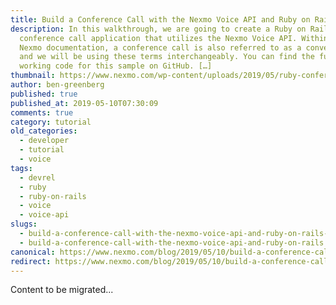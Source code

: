 ```yaml
---
title: Build a Conference Call with the Nexmo Voice API and Ruby on Rails
description: In this walkthrough, we are going to create a Ruby on Rails
  conference call application that utilizes the Nexmo Voice API. Within the
  Nexmo documentation, a conference call is also referred to as a conversation,
  and we will be using these terms interchangeably. You can find the full
  working code for this sample on GitHub. […]
thumbnail: https://www.nexmo.com/wp-content/uploads/2019/05/ruby-conference-call-1.png
author: ben-greenberg
published: true
published_at: 2019-05-10T07:30:09
comments: true
category: tutorial
old_categories:
  - developer
  - tutorial
  - voice
tags:
  - devrel
  - ruby
  - ruby-on-rails
  - voice
  - voice-api
slugs:
  - build-a-conference-call-with-the-nexmo-voice-api-and-ruby-on-rails-dr
  - build-a-conference-call-with-the-nexmo-voice-api-and-ruby-on-rails
canonical: https://www.nexmo.com/blog/2019/05/10/build-a-conference-call-with-the-nexmo-voice-api-and-ruby-on-rails-dr
redirect: https://www.nexmo.com/blog/2019/05/10/build-a-conference-call-with-the-nexmo-voice-api-and-ruby-on-rails-dr
---
```

Content to be migrated...